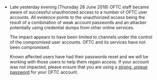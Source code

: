   * Late yesterday evening (Thursday 28 June 2018) OFTC staff became aware of successful unauthorized access to a number
    of OFTC user accounts. All evidence points to the unauthorized access being the result of a combination of weak
    account passwords and an attacker potentially using credential dumps from other online services.

    The impact appears to have been limited to channels under the control of the compromised user accounts. OFTC and its
    services have not been compromised.

    Known affected users have had their passwords reset and we will be working with those users to help them regain
    access. If your account was not impacted, please ensure that you are using a
    [strong, unique password](https://xkcd.com/792/) for your OFTC account.
